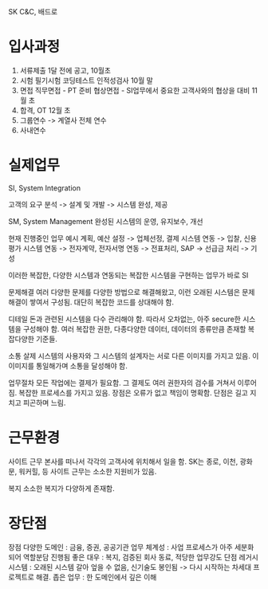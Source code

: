 
SK C&C, 배드로

# 입사과정

1. 서류제출
		1달 전에 공고, 10월초
2. 시험
		필기시험
		코딩테스트
		인적성검사
		10월 말
3. 면접
		직무면접 - PT 준비
		협상면접 - SI업무에서 중요한 고객사와의 협상을 대비
		11월 초
4. 합격, OT
		12월 초
5. 그룹연수 -> 계열사 전체 연수
6. 사내연수

# 실제업무
SI, System Integration

고객의 요구 분석 -> 설계 및 개발 -> 시스템 완성, 제공

SM, System Management
완성된 시스템의 운영, 유지보수, 개선

현재 진행중인 업무 예시
계획, 예산 설정 -> 업체선정, 결제 시스템 연동 -> 입찰, 신용 평가 시스템 연동 -> 전자계약, 전자서명 연동 -> 전표처리, SAP -> 선급금 처리 -> 기성

이러한 복잡한, 다양한 시스템과 연동되는 복잡한 시스템을 구현하는 업무가 바로 SI

문제해결
	여러 다양한 문제를 다양한 방법으로 해결해왔고, 이런 오래된 시스템은 문제해결이 쌓여서 구성됨. 대단히 복잡한 코드를 상대해야 함.

디테일
	돈과 관련된 시스템을 다수 관리해야 함. 따라서 오차없는, 아주 secure한 시스템을 구성해야 함. 여러 복잡한 권한, 다종다양한 데이터, 데이터의 종류만큼 존재할 복잡다양한 기준들.

소통
	살제 시스템의 사용자와 그 시스템의 설계자는 서로 다른 이미지를 가지고 있음. 이 이미지를 통일해가며 소통을 달성해야 함.

업무절차
	모든 작업에는 결제가 필요함. 그 결제도 여러 권한자의 검수를 거쳐서 이루어짐. 복잡한 프로세스를 가지고 있음. 장점은 오류가 없고 책임이 명확함. 단점은 길고 지치고 피곤하며 느림.

# 근무환경

사이트 근무
	본사를 떠나서 각각의 고객사에 위치해서 일을 함. SK는 종로, 이천, 광화문, 워커힐, 등
	사이트 근무는 소소한 지원비가 있음.

복지
	소소한 복지가 다양하게 존재함.

# 장단점

장점
	다양한 도메인 : 금융, 증권, 공공기관 업무
	체계성 : 사업 프로세스가 아주 세분화되어 역할분담 진행됨
	좋은 대우 : 복지, 검증된 회사 동료, 적당한 업무강도
단점
	레거시 시스템 : 오래된 시스템 갈아 엎을 수 없음, 신기술도 봉인됨
	-> 다시 시작하는 차세대 프로젝트로 해결.
	좁은 업무 : 한 도메인에서 깊은 이해